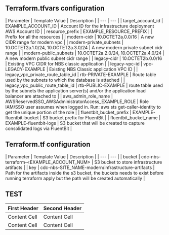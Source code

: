 ## Terraform.tfvars configuration

| Parameter | Template Value | Description |
| --- | --- |
| target_account_id | EXAMPLE_ACCOUNT_ID | Account ID for the infrastructure deployment AWS Account ID |
| resource_prefix | EXAMPLE_RESOURCE_PREFIX | | Prefix for all the resources |
| modern-cidr | 10.OCTET2a.0.0/16 | A new CIDR range for modern vpc |
| modern-private_subnets | 10.OCTET2a.1.0/24, 10.OCTET2a.3.0/24 | A new modern private subnet cidr range |
| modern-public_subnets | 10.OCTET2a.2.0/24, 10.OCTET2a.4.0/24 | A new modern public subnet cidr range |
| legacy-cidr | 10.OCTET2b.0.0/16 | Existing VPC CIDR for NBS classic application |
| legacy-vpc-id | vpc-LEGACY-EXAMPLE | Existing NBS Classic application VPC ID |
| legacy_vpc_private_route_table_id | rtb-PRIVATE-EXAMPLE | Route table used by the subnets to which the database is attached |
| legacy_vpc_public_route_table_id | rtb-PUBLIC-EXAMPLE | route table used by the subnets the application server(s) and/or the application load balancer are attached to |
| aws_admin_role_name | AWSReservedSSO_AWSAdministratorAccess_EXAMPLE_ROLE | Role IAM/SSO user assumes when logged in. Run: aws sts get-caller-identity to get the unique portion of the role |
| fluentbit_bucket_prefix | EXAMPLE-fluentbit-bucket | S3 bucket prefix for FluentBit |
| fluentbit_bucket_name | EXAMPLE-fluentbit-logs | S3 bucket that will be created to capture consolidated logs via FluentBit |

## Terraform.tf configuration

| Parameter | Template Value | Description |
| --- | --- |
| bucket | cdc-nbs-terraform-<EXAMPLE_ACCOUNT_NUM> | S3 bucket to store infrastructure artifacts |
| key | cdc-nbs-SITE_NAME-modern/infrastructure-artifacts | Path for the artifacts inside the s3 bucket, the buckets needs to exist before running terraform apply but the path will be created automatically |

## TEST

| First Header  | Second Header |
| ------------- | ------------- |
| Content Cell  | Content Cell  |
| Content Cell  | Content Cell  |
